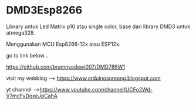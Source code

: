 # DMD3Esp8266

Library untuk Led Matrix p10 atau single color, base dari library DMD3 untuk atmega328.

Menggunakan MCU Esp8266-12x atau ESP12x.

go to link below...

https://github.com/bramnyadewi007/DMD786W1


visit my webblog -->  https://www.arduinosoreang.blogspot.com

yt channel -->https://www.youtube.com/channel/UCFo2Wd-V7mcFyDqxeJqCahA
